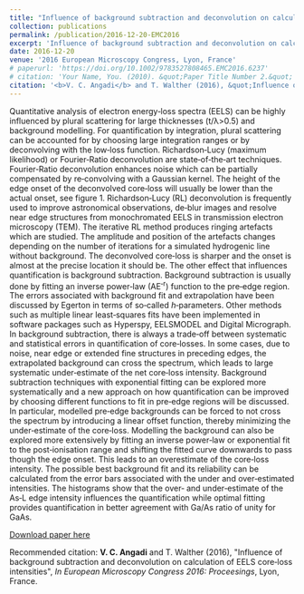 ```yaml
---
title: "Influence of background subtraction and deconvolution on calculation of EELS core‐loss intensities"
collection: publications
permalink: /publication/2016-12-20-EMC2016
excerpt: 'Influence of background subtraction and deconvolution on calculation of EELS core‐loss intensities.'
date: 2016-12-20
venue: '2016 European Microscopy Congress, Lyon, France'
# paperurl: 'https://doi.org/10.1002/9783527808465.EMC2016.6237'
# citation: 'Your Name, You. (2010). &quot;Paper Title Number 2.&quot; <i>Journal of Materials Research</i>. 1(2).'
citation: '<b>V. C. Angadi</b> and T. Walther (2016), &quot;Influence of background subtraction and deconvolution on calculation of EELS core‐loss intensities&quot;, <i>In European Microscopy Congress 2016: Proceesings</i>, Lyon, France.'
---
```

Quantitative analysis of electron energy‐loss spectra (EELS) can be highly influenced by plural scattering for large thicknesses (t/λ>0.5) and background modelling. For quantification by integration, plural scattering can be accounted for by choosing large integration ranges or by deconvolving with the low‐loss function. Richardson‐Lucy (maximum likelihood) or Fourier‐Ratio deconvolution are state‐of‐the‐art techniques. Fourier‐Ratio deconvolution enhances noise which can be partially compensated by re‐convolving with a Gaussian kernel. The height of the edge onset of the deconvolved core‐loss will usually be lower than the actual onset, see figure 1. Richardson‐Lucy (RL) deconvolution is frequently used to improve astronomical observations, de‐blur images and resolve near edge structures from monochromated EELS in transmission electron microscopy (TEM). The iterative RL method produces ringing artefacts which are studied. The amplitude and position of the artefacts changes depending on the number of iterations for a simulated hydrogenic line without background. The deconvolved core‐loss is sharper and the onset is almost at the precise location it should be. The other effect that influences quantification is background subtraction. Background subtraction is usually done by fitting an inverse power‐law (AE<sup>‐r</sup>) function to the pre‐edge region. The errors associated with background fit and extrapolation have been discussed by Egerton in terms of so‐called <i>h</i>‐parameters. Other methods such as multiple linear least‐squares fits have been implemented in software packages such as Hyperspy, EELSMODEL and Digital Micrograph. In background subtraction, there is always a trade‐off between systematic and statistical errors in quantification of core‐losses. In some cases, due to noise, near edge or extended fine structures in preceding edges, the extrapolated background can cross the spectrum, which leads to large systematic under‐estimate of the net core‐loss intensity. Background subtraction techniques with exponential fitting can be explored more systematically and a new approach on how quantification can be improved by choosing different functions to fit in pre‐edge regions will be discussed. In particular, modelled pre‐edge backgrounds can be forced to not cross the spectrum by introducing a linear offset function, thereby minimizing the under‐estimate of the core‐loss. Modelling the background can also be explored more extensively by fitting an inverse power‐law or exponential fit to the post‐ionisation range and shifting the fitted curve downwards to pass though the edge onset. This leads to an overestimate of the core‐loss intensity. The possible best background fit and its reliability can be calculated from the error bars associated with the under and over‐estimated intensities. The histograms show that the over‐ and under‐estimate of the As‐L edge intensity influences the quantification while optimal fitting provides quantification in better agreement with Ga/As ratio of unity for GaAs.

[Download paper here](https://doi.org/10.1002/9783527808465.EMC2016.6237)

Recommended citation: <b>V. C. Angadi</b> and T. Walther (2016), &quot;Influence of background subtraction and deconvolution on calculation of EELS core‐loss intensities&quot;, <i>In European Microscopy Congress 2016: Proceesings</i>, Lyon, France.
